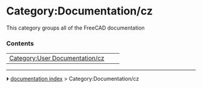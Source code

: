 # Category:Documentation/cz
This category groups all of the FreeCAD documentation

### Contents

|     |     |     |
| --- | --- | --- |
| [Category:User Documentation/cz](Category_User_Documentation/cz.md) |



---
⏵ [documentation index](../README.md) > Category:Documentation/cz
